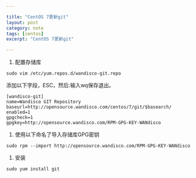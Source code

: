 ```yaml
---

title: "CentOS 7更新git"
layout: post
category: note
tags: [centos]
excerpt: "CentOS 7更新git"

---
```


1. 配置存储库
```shell
sudo vim /etc/yum.repos.d/wandisco-git.repo
```

添加以下字段，ESC，然后:输入wq保存退出。

```shell
[wandisco-git]
name=Wandisco GIT Repository
baseurl=http://opensource.wandisco.com/centos/7/git/$basearch/
enabled=1
gpgcheck=1
gpgkey=http://opensource.wandisco.com/RPM-GPG-KEY-WANdisco
```

1. 使用以下命名了导入存储库GPG密钥
```shell
sudo rpm --import http://opensource.wandisco.com/RPM-GPG-KEY-WANdisco
```

1. 安装
```shell
sudo yum install git
```
